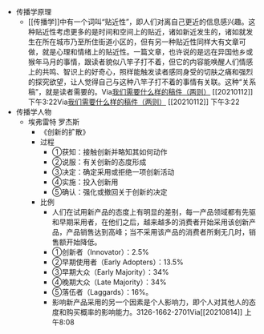 - 传播学原理
    - [[传播学]]中有一个词叫“贴近性”，即人们对离自己更近的信息感兴趣。这种贴近性考虑更多的是时间和空间上的贴近，诸如新近发生的，诸如就发生在所在城市乃至所住街道小区的，但有另一种贴近性同样大有文章可做，就是心理和情绪上的贴近性。一篇文章，也许说的是远在异国他乡或猴年马月的事情，跟读者貌似八竿子打不着，但它的内容能唤醒人们情感上的共鸣、智识上的好奇心，照样能触发读者感同身受的切肤之痛和强烈的探究欲望，让人觉得自己与这种八竿子打不着的事情有关联。这种“关系稿”，就是读者需要的。Via[我们需要什么样的稿件（两则）](https://mp.weixin.qq.com/s?__biz=MjM5OTM4MDY4MQ==&mid=2650118542&idx=1&sn=b9890730983f80a40b208b19e2b4a48d&chksm=bf3d6a28884ae33ec1c8ddc8fa22dfb4cb338ff5538b9ea9d8e833f7f46f58d6862241e99b63) [[20210112]] 下午3:22Via[我们需要什么样的稿件（两则）](https://mp.weixin.qq.com/s?__biz=MjM5OTM4MDY4MQ==&mid=2650118542&idx=1&sn=b9890730983f80a40b208b19e2b4a48d&chksm=bf3d6a28884ae33ec1c8ddc8fa22dfb4cb338ff5538b9ea9d8e833f7f46f58d6862241e99b63) [[20210112]] 下午3:22
- 传播学人物
    - 埃弗雷特 罗杰斯
        - 《创新的扩散》
        - 过程
            - ①获知：接触创新并略知其如何动作
            - ②说服：有关创新的态度形成
            - ③决定：确定采用或拒绝一项创新活动
            - ④实施：投入创新用
            - ⑤确认：强化或撤回关于创新的决定
        - 比例
            - 人们在试用新产品的态度上有明显的差别，每一产品领域都有先驱和早期采用者，在他们之后，越来越多的消费者开始采用该创新产品，产品销售达到高峰；当不采用该产品的消费者所剩无几时，销售额开始降低。
            - ①创新者（Innovator）：2.5%
            - ②早期使用者（Early Adopters）：13.5%
            - ③早期大众（Early Majority）：34%
            - ④晚期大众（Late Majority）：34%
            - ⑤落伍者（Laggards）：16%。
            - 影响新产品采用的另一个因素是个人影响力，即个人对其他人的态度和购买概率的影响能力。3126-1662-2701Via[[20210814]] 上午8:08

